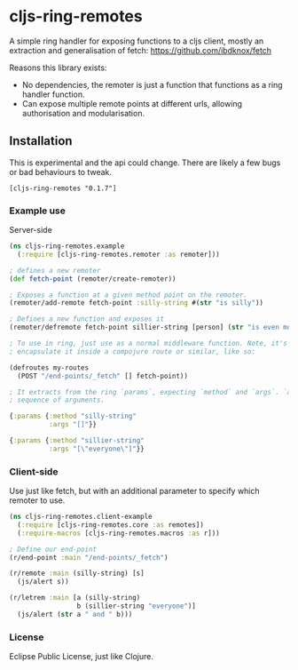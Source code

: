 # cljs-ring-remotes

A simple ring handler for exposing functions to a cljs client, mostly an extraction and generalisation of fetch: https://github.com/ibdknox/fetch

Reasons this library exists:

- No dependencies, the remoter is just a function that functions as a ring handler function.
- Can expose multiple remote points at different urls, allowing authorisation and modularisation.

## Installation

This is experimental and the api could change. There are likely a few bugs or bad behaviours to tweak.

```
[cljs-ring-remotes "0.1.7"]
```

### Example use

Server-side

```clojure
(ns cljs-ring-remotes.example
  (:require [cljs-ring-remotes.remoter :as remoter]))

; defines a new remoter
(def fetch-point (remoter/create-remoter))

; Exposes a function at a given method point on the remoter.
(remoter/add-remote fetch-point :silly-string #(str "is silly"))

; Defines a new function and exposes it
(remoter/defremote fetch-point sillier-string [person] (str "is even more silly than " person))

; To use in ring, just use as a normal middleware function. Note, it's a dead-end for simplicity, so
; encapsulate it inside a compojure route or similar, like so:

(defroutes my-routes
  (POST "/end-points/_fetch" [] fetch-point))

; It extracts from the ring `params`, expecting `method` and `args`. `args` should be a readable
; sequence of arguments.

{:params {:method "silly-string"
          :args "[]"}}

{:params {:method "sillier-string"
          :args "[\"everyone\"]"}}

```

### Client-side

Use just like fetch, but with an additional parameter to specify which remoter to use.

```clojure
(ns cljs-ring-remotes.client-example
  (:require [cljs-ring-remotes.core :as remotes])
  (:require-macros [cljs-ring-remotes.macros :as r]))

; Define our end-point
(r/end-point :main "/end-points/_fetch")

(r/remote :main (silly-string) [s]
  (js/alert s))

(r/letrem :main [a (silly-string)
                 b (sillier-string "everyone")]
  (js/alert (str a " and " b)))
```

### License

Eclipse Public License, just like Clojure.
